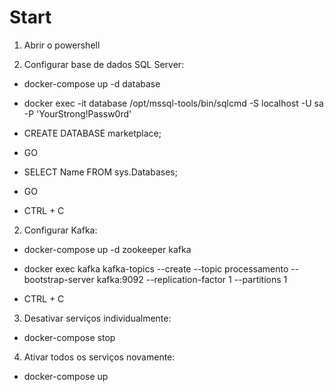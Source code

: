 # Start

1. Abrir o powershell

2. Configurar base de dados SQL Server:
- docker-compose up -d database

- docker exec -it database /opt/mssql-tools/bin/sqlcmd -S localhost -U sa -P 'YourStrong!Passw0rd'

- CREATE DATABASE marketplace;
- GO

- SELECT Name FROM sys.Databases;
- GO

- CTRL + C

2. Configurar Kafka:

- docker-compose up -d zookeeper kafka
- docker exec kafka kafka-topics --create --topic processamento --bootstrap-server kafka:9092 --replication-factor 1 --partitions 1

- CTRL + C

3. Desativar serviços individualmente:

- docker-compose stop

4. Ativar todos os serviços novamente:

- docker-compose up
